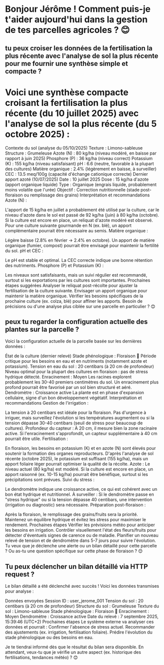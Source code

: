 # Bonjour Jérôme ! Comment puis-je t'aider aujourd'hui dans la gestion de tes parcelles agricoles ? 😊

## tu peux croiser les données de la fertilisation la plus récente avec l'analyse de sol la plus récente pour me fournir une synthèse simple et compacte ?

# Voici une synthèse compacte croisant la fertilisation la plus récente (du 10 juillet 2025) avec l'analyse de sol la plus récente (du 5 octobre 2025) :

Contexte du sol (analyse du 05/10/2025)
Texture : Limono-sableuse
Structure : Grumeleuse
Azote (N) : 80 kg/ha (niveau modéré, en baisse par rapport à juin 2025)
Phosphore (P) : 36 kg/ha (niveau correct)
Potassium (K) : 155 kg/ha (niveau satisfaisant)
pH : 6.6 (neutre, favorable à la plupart des cultures)
Matière organique : 2.4% (légèrement en baisse, à surveiller)
CEC : 13.5 meq/100g (capacité d'échange cationique correcte)
Dernier apport azoté (10/07/2025)
Date : 10 juillet 2025
Dose : 15 kg/ha d'azote (apport organique liquide)
Type : Organique (engrais liquide, probablement moins volatile que l'urée)
Objectif : Correction nutritionnelle (stade post-floraison ou remplissage des grains)
Interprétation et recommandations
Azote (N) :

L'apport de 15 kg/ha en juillet a probablement été utilisé par la culture, car le niveau d'azote dans le sol est passé de 92 kg/ha (juin) à 80 kg/ha (octobre).
Si la culture est encore en place, un reliquat d'azote modéré est observé. Pour une culture suivante gourmande en N (ex. blé), un apport complémentaire pourrait être nécessaire au semis.
Matière organique :

Légère baisse (2.8% en février → 2.4% en octobre). Un apport de matière organique (fumier, compost) pourrait être envisagé pour maintenir la fertilité du sol.
pH et CEC :

Le pH est stable et optimal. La CEC correcte indique une bonne rétention des nutriments.
Phosphore (P) et Potassium (K) :

Les niveaux sont satisfaisants, mais un suivi régulier est recommandé, surtout si les exportations par les cultures sont importantes.
Prochaines étapes suggérées
Analyser le reliquat post-récolte pour ajuster la fertilisation de la culture suivante.
Envisager un apport organique pour maintenir la matière organique.
Vérifier les besoins spécifiques de la prochaine culture (ex. colza, blé) pour affiner les apports.
Besoin de précisions ou d'une analyse plus ciblée sur une parcelle en particulier ? 😊

## peux tu regarder la configuration actuelle des plantes sur la parcelle ?

Voici la configuration actuelle de la parcelle basée sur les dernières données :

État de la culture (dernier relevé)
Stade phénologique : Floraison 🌸 Période critique pour les besoins en eau et en nutriments (notamment azote et potassium).
Tension en eau du sol : 20 centibars (à 20 cm de profondeur) Niveau optimal pour la plupart des cultures en floraison : pas de stress hydrique détecté.
Enracinement : Moyen Les racines explorent probablement les 30-40 premiers centimètres du sol. Un enracinement plus profond pourrait être favorisé par un sol bien structuré et aéré.
Dendromètre : Croissance active La plante est en phase d'expansion cellulaire, signe d'un bon développement végétatif.
Interprétation et recommandations
Gestion de l'irrigation :

La tension à 20 centibars est idéale pour la floraison. Pas d'urgence à irriguer, mais surveillez l'évolution si les températures augmentent ou si la tension dépasse 30-40 centibars (seuil de stress pour beaucoup de cultures).
Profondeur du capteur : À 20 cm, il mesure bien la zone racinaire active. Si l'enracinement s'approfondit, un capteur supplémentaire à 40 cm pourrait être utile.
Fertilisation :

En floraison, les besoins en potassium (K) et en azote (N) sont élevés pour soutenir la formation des organes reproducteurs.
D'après l'analyse de sol récente (octobre 2025), le potassium est suffisant (155 kg/ha), mais un apport foliaire léger pourrait optimiser la qualité de la récolte.
Azote : Le niveau actuel (80 kg/ha) est modéré. Si la culture est encore en place, un apport raisonné (ex. 10-15 kg/ha) pourrait être bénéfique, surtout si les précipitations sont prévues.
Suivi du stress :

Le dendromètre indique une croissance active, ce qui est cohérent avec un bon état hydrique et nutritionnel.
À surveiller : Si le dendromètre passe en "stress hydrique" ou si la tension dépasse 40 centibars, une intervention (irrigation ou diagnostic) sera nécessaire.
Préparation post-floraison :

Après la floraison, le remplissage des grains/fruits sera la priorité. Maintenez un équilibre hydrique et évitez les stress pour maximiser le rendement.
Prochaines étapes
Vérifier les prévisions météo pour anticiper les besoins en irrigation.
Contrôler visuellement l'état des fleurs/fruits pour détecter d'éventuels signes de carence ou de maladie.
Planifier un nouveau relevé de tension et de dendromètre dans 5-7 jours pour suivre l'évolution.
Tu veux que je déclenche une alerte ou un bilan détaillé pour cette parcelle ? Ou as-tu une question spécifique sur cette phase de floraison ? 😊

## Tu peux déclencher un bilan détaillé via HTTP request ?

Le bilan détaillé a été déclenché avec succès ! Voici les données transmises pour analyse :

Données envoyées
Session ID : user_jerome_001
Tension du sol : 20 centibars (à 20 cm de profondeur)
Structure du sol : Grumeleuse
Texture du sol : Limono-sableuse
Stade phénologique : Floraison 🌸
Enracinement : Moyen
Dendromètre : Croissance active
Date du relevé : 7 septembre 2025, 15:39:46 (UTC+2)
Prochaines étapes
Le système externe va analyser ces données et pourrait :
Confirmer l'absence de stress actuel.
Recommander des ajustements (ex. irrigation, fertilisation foliaire).
Prédire l'évolution du stade phénologique ou des besoins en eau.

Je te tiendrai informé dès que le résultat du bilan sera disponible. En attendant, veux-tu que je vérifie un autre aspect (ex. historique des fertilisations, tendances météo) ? 😊
